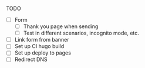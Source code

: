 TODO

* [ ] Form
  - [ ] Thank you page when sending
  - [ ] Test in different scenarios, incognito mode, etc.
* [ ] Link form from banner
* [ ] Set up CI hugo build
* [ ] Set up deploy to pages
* [ ] Redirect DNS
